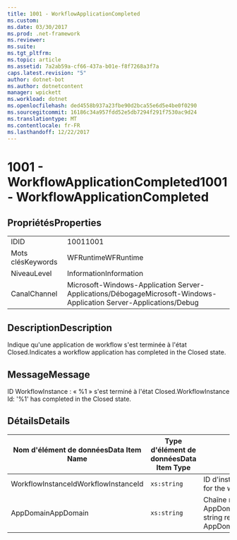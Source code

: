 ```yaml
---
title: 1001 - WorkflowApplicationCompleted
ms.custom: 
ms.date: 03/30/2017
ms.prod: .net-framework
ms.reviewer: 
ms.suite: 
ms.tgt_pltfrm: 
ms.topic: article
ms.assetid: 7a2ab59a-cf66-437a-b01e-f8f7268a3f7a
caps.latest.revision: "5"
author: dotnet-bot
ms.author: dotnetcontent
manager: wpickett
ms.workload: dotnet
ms.openlocfilehash: ded4558b937a23fbe90d2bca55e6d5e4be0f0290
ms.sourcegitcommit: 16186c34a957fdd52e5db7294f291f7530ac9d24
ms.translationtype: MT
ms.contentlocale: fr-FR
ms.lasthandoff: 12/22/2017
---
```

# <a name="1001---workflowapplicationcompleted"></a><span data-ttu-id="4eed9-102">1001 - WorkflowApplicationCompleted</span><span class="sxs-lookup"><span data-stu-id="4eed9-102">1001 - WorkflowApplicationCompleted</span></span>
## <a name="properties"></a><span data-ttu-id="4eed9-103">Propriétés</span><span class="sxs-lookup"><span data-stu-id="4eed9-103">Properties</span></span>  
  
|||  
|-|-|  
|<span data-ttu-id="4eed9-104">ID</span><span class="sxs-lookup"><span data-stu-id="4eed9-104">ID</span></span>|<span data-ttu-id="4eed9-105">1001</span><span class="sxs-lookup"><span data-stu-id="4eed9-105">1001</span></span>|  
|<span data-ttu-id="4eed9-106">Mots clés</span><span class="sxs-lookup"><span data-stu-id="4eed9-106">Keywords</span></span>|<span data-ttu-id="4eed9-107">WFRuntime</span><span class="sxs-lookup"><span data-stu-id="4eed9-107">WFRuntime</span></span>|  
|<span data-ttu-id="4eed9-108">Niveau</span><span class="sxs-lookup"><span data-stu-id="4eed9-108">Level</span></span>|<span data-ttu-id="4eed9-109">Information</span><span class="sxs-lookup"><span data-stu-id="4eed9-109">Information</span></span>|  
|<span data-ttu-id="4eed9-110">Canal</span><span class="sxs-lookup"><span data-stu-id="4eed9-110">Channel</span></span>|<span data-ttu-id="4eed9-111">Microsoft-Windows-Application Server-Applications/Débogage</span><span class="sxs-lookup"><span data-stu-id="4eed9-111">Microsoft-Windows-Application Server-Applications/Debug</span></span>|  
  
## <a name="description"></a><span data-ttu-id="4eed9-112">Description</span><span class="sxs-lookup"><span data-stu-id="4eed9-112">Description</span></span>  
 <span data-ttu-id="4eed9-113">Indique qu'une application de workflow s'est terminée à l'état Closed.</span><span class="sxs-lookup"><span data-stu-id="4eed9-113">Indicates a workflow application has completed in the Closed state.</span></span>  
  
## <a name="message"></a><span data-ttu-id="4eed9-114">Message</span><span class="sxs-lookup"><span data-stu-id="4eed9-114">Message</span></span>  
 <span data-ttu-id="4eed9-115">ID WorkflowInstance : « %1 » s'est terminé à l'état Closed.</span><span class="sxs-lookup"><span data-stu-id="4eed9-115">WorkflowInstance Id: '%1' has completed in the Closed state.</span></span>  
  
## <a name="details"></a><span data-ttu-id="4eed9-116">Détails</span><span class="sxs-lookup"><span data-stu-id="4eed9-116">Details</span></span>  
  
|<span data-ttu-id="4eed9-117">Nom d'élément de données</span><span class="sxs-lookup"><span data-stu-id="4eed9-117">Data Item Name</span></span>|<span data-ttu-id="4eed9-118">Type d'élément de données</span><span class="sxs-lookup"><span data-stu-id="4eed9-118">Data Item Type</span></span>|<span data-ttu-id="4eed9-119">Description</span><span class="sxs-lookup"><span data-stu-id="4eed9-119">Description</span></span>|  
|--------------------|--------------------|-----------------|  
|<span data-ttu-id="4eed9-120">WorkflowInstanceId</span><span class="sxs-lookup"><span data-stu-id="4eed9-120">WorkflowInstanceId</span></span>|`xs:string`|<span data-ttu-id="4eed9-121">ID d'instance pour le workflow</span><span class="sxs-lookup"><span data-stu-id="4eed9-121">The instance id for the workflow</span></span>|  
|<span data-ttu-id="4eed9-122">AppDomain</span><span class="sxs-lookup"><span data-stu-id="4eed9-122">AppDomain</span></span>|`xs:string`|<span data-ttu-id="4eed9-123">Chaîne retournée par AppDomain.CurrentDomain.FriendlyName.</span><span class="sxs-lookup"><span data-stu-id="4eed9-123">The string returned by AppDomain.CurrentDomain.FriendlyName.</span></span>|
